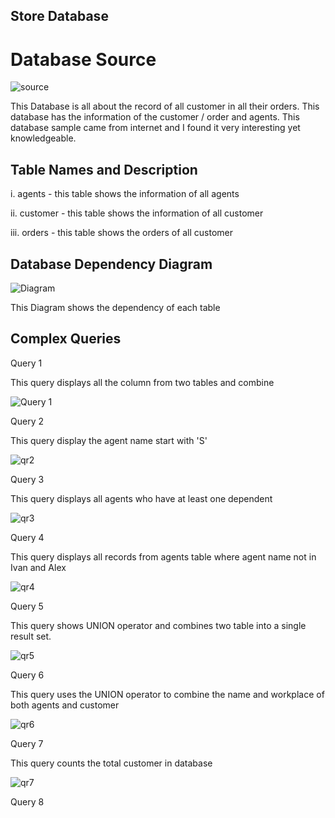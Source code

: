 ## Store Database

# Database Source

![source](https://user-images.githubusercontent.com/73158904/103331945-178a5b00-4aa3-11eb-8a9d-590c59a86c44.png)

This Database is all about the record of all customer in all their orders. This database has the information of the customer / order and agents. This database sample came from internet and I found it very interesting yet knowledgeable.

## Table Names and Description
   i. agents - this table shows the information of all agents

   ii. customer - this table shows the information of all customer

   iii. orders - this table shows the orders of all customer
   
## Database Dependency Diagram

![Diagram](https://user-images.githubusercontent.com/73158904/103334209-8966a280-4aab-11eb-86a0-08b2f202effa.png)


This Diagram shows the dependency of each table


## Complex Queries

Query 1

This query displays all the column from two tables and combine

![Query 1](https://user-images.githubusercontent.com/73158904/103334406-2590a980-4aac-11eb-81b5-60f775f29267.png)

Query 2

This query display the agent name start with 'S'

![qr2](https://user-images.githubusercontent.com/73158904/103334587-ee6ec800-4aac-11eb-925a-b497a21b4357.png)

Query 3

This query displays all agents who have at least one dependent

![qr3](https://user-images.githubusercontent.com/73158904/103334968-7a352400-4aae-11eb-8f0c-b622b38b8174.png)

Query 4

This query displays all records from agents table where agent name not in Ivan and Alex

![qr4](https://user-images.githubusercontent.com/73158904/103335406-ce8cd380-4aaf-11eb-9e91-303bfda5646d.png)

Query 5

This query shows UNION operator and combines two table into a single result set.

![qr5](https://user-images.githubusercontent.com/73158904/103335835-44456f00-4ab1-11eb-85c6-ad9326fd803e.png)

Query 6

This query uses the UNION operator to combine the name and workplace of both agents and customer

![qr6](https://user-images.githubusercontent.com/73158904/103336109-0f85e780-4ab2-11eb-9de7-d6da009b4f36.png)

Query 7 

This query counts the total customer in database

![qr7](https://user-images.githubusercontent.com/73158904/103336548-7e177500-4ab3-11eb-8672-dae2d059ef8a.png)

Query 8 
